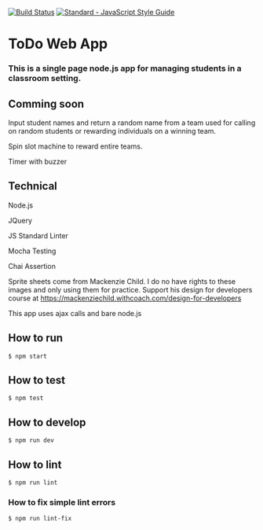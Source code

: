 [![Build Status](https://travis-ci.org/LearnTeachCodeSeoul/todo.svg?branch=master)](https://travis-ci.org/LearnTeachCodeSeoul/todo)
[![Standard - JavaScript Style Guide](https://img.shields.io/badge/code_style-standard-brightgreen.svg)](http://standardjs.com/)

# ToDo Web App

### This is a single page node.js app for managing students in a classroom setting.

## Comming soon
Input student names and return a random name from a team used for calling on random students or rewarding individuals on a winning team.

Spin slot machine to reward entire teams.

Timer with buzzer

## Technical
Node.js

JQuery

JS Standard Linter

Mocha Testing

Chai Assertion

Sprite sheets come from Mackenzie Child.
I do no have rights to these images and only using them for practice.
Support his design for developers course at
https://mackenziechild.withcoach.com/design-for-developers

This app uses ajax calls and bare node.js


## How to run

```
$ npm start
```

## How to test

```
$ npm test
```

## How to develop

```
$ npm run dev
```

## How to lint

```
$ npm run lint
```

### How to fix simple lint errors
```
$ npm run lint-fix
```
